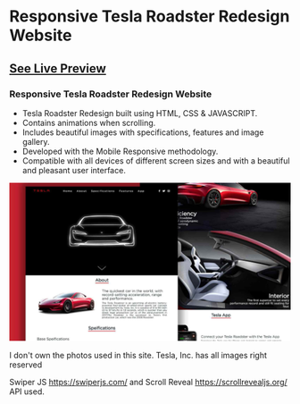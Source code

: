 # Responsive Tesla Roadster Redesign Website
## [See Live Preview](https://teslaroadster-demo.netlify.app/)
### Responsive Tesla Roadster Redesign Website

- Tesla Roadster Redesign built using HTML, CSS & JAVASCRIPT.
- Contains animations when scrolling.
- Includes beautiful images with specifications, features and image gallery.
- Developed with the Mobile Responsive methodology.
- Compatible with all devices of different screen sizes and with a beautiful and pleasant user interface.


![tesla-website](img/preview.png)

I don't own the photos used in this site. Tesla, Inc. has all images right reserved

Swiper JS https://swiperjs.com/ and Scroll Reveal https://scrollrevealjs.org/ API used.